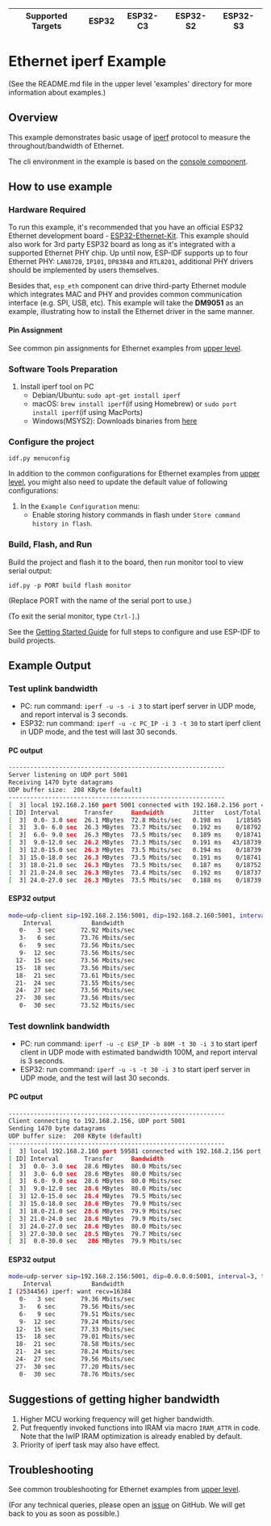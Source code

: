 | Supported Targets | ESP32 | ESP32-C3 | ESP32-S2 | ESP32-S3 |
| ----------------- | ----- | -------- | -------- | -------- |

# Ethernet iperf Example

(See the README.md file in the upper level 'examples' directory for more information about examples.)

## Overview

This example demonstrates basic usage of [iperf](https://iperf.fr/) protocol to measure the throughout/bandwidth of Ethernet.

The cli environment in the example is based on the [console component](https://docs.espressif.com/projects/esp-idf/en/latest/esp32/api-reference/system/console.html).

## How to use example

### Hardware Required

To run this example, it's recommended that you have an official ESP32 Ethernet development board - [ESP32-Ethernet-Kit](https://docs.espressif.com/projects/esp-idf/en/latest/hw-reference/get-started-ethernet-kit.html). This example should also work for 3rd party ESP32 board as long as it's integrated with a supported Ethernet PHY chip. Up until now, ESP-IDF supports up to four Ethernet PHY: `LAN8720`, `IP101`, `DP83848` and `RTL8201`, additional PHY drivers should be implemented by users themselves.

Besides that, `esp_eth` component can drive third-party Ethernet module which integrates MAC and PHY and provides common communication interface (e.g. SPI, USB, etc). This example will take the **DM9051** as an example, illustrating how to install the Ethernet driver in the same manner.

#### Pin Assignment

See common pin assignments for Ethernet examples from [upper level](../README.md#common-pin-assignments).

### Software Tools Preparation

1. Install iperf tool on PC
   * Debian/Ubuntu: `sudo apt-get install iperf`
   * macOS: `brew install iperf`(if using Homebrew) or `sudo port install iperf`(if using MacPorts)
   * Windows(MSYS2): Downloads binaries from [here]( https://iperf.fr/iperf-download.php#windows)

### Configure the project

```
idf.py menuconfig
```

In addition to the common configurations for Ethernet examples from [upper level](../README.md#common-configurations), you might also need to update the default value of following configurations:

1. In the `Example Configuration` menu:
    * Enable storing history commands in flash under `Store command history in flash`.

### Build, Flash, and Run

Build the project and flash it to the board, then run monitor tool to view serial output:

```
idf.py -p PORT build flash monitor
```

(Replace PORT with the name of the serial port to use.)

(To exit the serial monitor, type ``Ctrl-]``.)

See the [Getting Started Guide](https://docs.espressif.com/projects/esp-idf/en/latest/get-started/index.html) for full steps to configure and use ESP-IDF to build projects.

## Example Output

### Test uplink bandwidth

* PC: run command: `iperf -u -s -i 3` to start iperf server in UDP mode, and report interval is 3 seconds.
* ESP32: run command: `iperf -u -c PC_IP -i 3 -t 30` to start iperf client in UDP mode, and the test will last 30 seconds.

#### PC output

```bash
------------------------------------------------------------
Server listening on UDP port 5001
Receiving 1470 byte datagrams
UDP buffer size:  208 KByte (default)
------------------------------------------------------------
[  3] local 192.168.2.160 port 5001 connected with 192.168.2.156 port 49154
[ ID] Interval       Transfer     Bandwidth        Jitter   Lost/Total Datagrams
[  3]  0.0- 3.0 sec  26.1 MBytes  72.8 Mbits/sec   0.198 ms    1/18585 (0.0054%)
[  3]  3.0- 6.0 sec  26.3 MBytes  73.7 Mbits/sec   0.192 ms    0/18792 (0%)
[  3]  6.0- 9.0 sec  26.3 MBytes  73.5 Mbits/sec   0.189 ms    0/18741 (0%)
[  3]  9.0-12.0 sec  26.2 MBytes  73.3 Mbits/sec   0.191 ms   43/18739 (0.23%)
[  3] 12.0-15.0 sec  26.3 MBytes  73.5 Mbits/sec   0.194 ms    0/18739 (0%)
[  3] 15.0-18.0 sec  26.3 MBytes  73.5 Mbits/sec   0.191 ms    0/18741 (0%)
[  3] 18.0-21.0 sec  26.3 MBytes  73.5 Mbits/sec   0.187 ms    0/18752 (0%)
[  3] 21.0-24.0 sec  26.3 MBytes  73.4 Mbits/sec   0.192 ms    0/18737 (0%)
[  3] 24.0-27.0 sec  26.3 MBytes  73.5 Mbits/sec   0.188 ms    0/18739 (0%)
```

#### ESP32 output

```bash
mode=udp-client sip=192.168.2.156:5001, dip=192.168.2.160:5001, interval=3, time=30
    Interval           Bandwidth
   0-   3 sec       72.92 Mbits/sec
   3-   6 sec       73.76 Mbits/sec
   6-   9 sec       73.56 Mbits/sec
   9-  12 sec       73.56 Mbits/sec
  12-  15 sec       73.56 Mbits/sec
  15-  18 sec       73.56 Mbits/sec
  18-  21 sec       73.61 Mbits/sec
  21-  24 sec       73.55 Mbits/sec
  24-  27 sec       73.56 Mbits/sec
  27-  30 sec       73.56 Mbits/sec
   0-  30 sec       73.52 Mbits/sec
```

### Test downlink bandwidth

* PC: run command: `iperf -u -c ESP_IP -b 80M -t 30 -i 3` to start iperf client in UDP mode with estimated bandwidth 100M, and report interval is 3 seconds.
* ESP32: run command: `iperf -u -s -t 30 -i 3` to start iperf server in UDP mode, and the test will last 30 seconds.

#### PC output
```bash
------------------------------------------------------------
Client connecting to 192.168.2.156, UDP port 5001
Sending 1470 byte datagrams
UDP buffer size:  208 KByte (default)
------------------------------------------------------------
[  3] local 192.168.2.160 port 59581 connected with 192.168.2.156 port 5001
[ ID] Interval       Transfer     Bandwidth
[  3]  0.0- 3.0 sec  28.6 MBytes  80.0 Mbits/sec
[  3]  3.0- 6.0 sec  28.6 MBytes  80.0 Mbits/sec
[  3]  6.0- 9.0 sec  28.6 MBytes  80.0 Mbits/sec
[  3]  9.0-12.0 sec  28.6 MBytes  80.0 Mbits/sec
[  3] 12.0-15.0 sec  28.4 MBytes  79.5 Mbits/sec
[  3] 15.0-18.0 sec  28.6 MBytes  79.9 Mbits/sec
[  3] 18.0-21.0 sec  28.6 MBytes  79.9 Mbits/sec
[  3] 21.0-24.0 sec  28.6 MBytes  79.9 Mbits/sec
[  3] 24.0-27.0 sec  28.6 MBytes  80.0 Mbits/sec
[  3] 27.0-30.0 sec  28.5 MBytes  79.7 Mbits/sec
[  3]  0.0-30.0 sec   286 MBytes  79.9 Mbits/sec
```

#### ESP32 output
```bash
mode=udp-server sip=192.168.2.156:5001, dip=0.0.0.0:5001, interval=3, time=30
    Interval           Bandwidth
I (2534456) iperf: want recv=16384
   0-   3 sec       79.36 Mbits/sec
   3-   6 sec       79.56 Mbits/sec
   6-   9 sec       79.51 Mbits/sec
   9-  12 sec       79.24 Mbits/sec
  12-  15 sec       77.33 Mbits/sec
  15-  18 sec       79.01 Mbits/sec
  18-  21 sec       78.58 Mbits/sec
  21-  24 sec       78.24 Mbits/sec
  24-  27 sec       79.56 Mbits/sec
  27-  30 sec       77.20 Mbits/sec
   0-  30 sec       78.76 Mbits/sec
```

## Suggestions of getting higher bandwidth

1. Higher MCU working frequency will get higher bandwidth.
2. Put frequently invoked functions into IRAM via macro `IRAM_ATTR` in code. Note that the lwIP IRAM optimization is already enabled by default.
3. Priority of iperf task may also have effect.

## Troubleshooting

See common troubleshooting for Ethernet examples from [upper level](../README.md#common-troubleshooting).

(For any technical queries, please open an [issue](https://github.com/espressif/esp-idf/issues) on GitHub. We will get back to you as soon as possible.)
